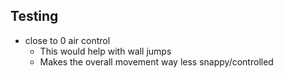 ## Testing
- close to 0 air control
	- This would help with wall jumps
	- Makes the overall movement way less snappy/controlled 